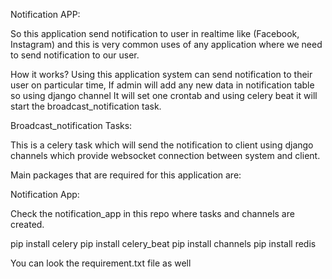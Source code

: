 
Notification APP:

So this application send notification to user in realtime like (Facebook, Instagram) and
this is very common uses of any application where we need to send notification to our user.

How it works?
Using this application system can send notification to their user on particular time, If admin will add any new data in notification table so using django channel It will set one crontab and using celery beat it will start the broadcast_notification task.   

Broadcast_notification Tasks:

This is a celery task which will send the notification to client using django channels which provide websocket connection between system and client.

Main packages that are required for this application are:

Notification App:

Check the notification_app in this repo where tasks and channels are created.

pip install celery
pip install celery_beat
pip install channels
pip install redis

You can look the requirement.txt file as well
